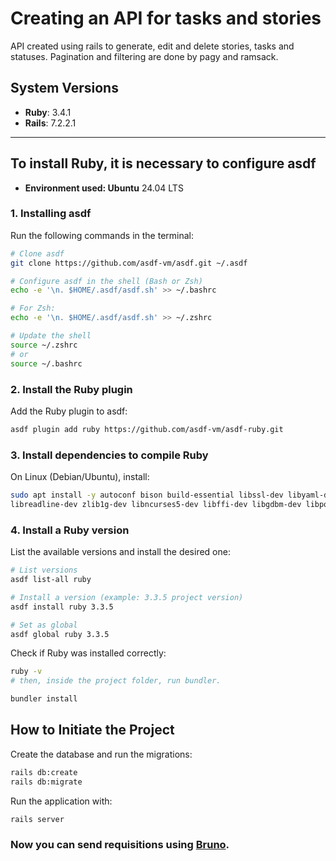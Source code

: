 #  Creating an API for tasks and stories

API created using rails to generate, edit and delete stories, tasks and statuses. Pagination and filtering are done by pagy and ramsack.

## System Versions
- **Ruby**: 3.4.1
- **Rails**: 7.2.2.1

---

## To install Ruby, it is necessary to configure asdf  
- **Environment used: Ubuntu** 24.04 LTS  

### 1. Installing asdf  
Run the following commands in the terminal:  

```bash
# Clone asdf
git clone https://github.com/asdf-vm/asdf.git ~/.asdf

# Configure asdf in the shell (Bash or Zsh)
echo -e '\n. $HOME/.asdf/asdf.sh' >> ~/.bashrc

# For Zsh:
echo -e '\n. $HOME/.asdf/asdf.sh' >> ~/.zshrc

# Update the shell
source ~/.zshrc 
# or 
source ~/.bashrc
```

### 2. Install the Ruby plugin  
Add the Ruby plugin to asdf:  

```bash
asdf plugin add ruby https://github.com/asdf-vm/asdf-ruby.git
```

### 3. Install dependencies to compile Ruby  
On Linux (Debian/Ubuntu), install:  

```bash
sudo apt install -y autoconf bison build-essential libssl-dev libyaml-dev \
libreadline-dev zlib1g-dev libncurses5-dev libffi-dev libgdbm-dev libpq-dev
```

### 4. Install a Ruby version  
List the available versions and install the desired one:  

```bash
# List versions
asdf list-all ruby

# Install a version (example: 3.3.5 project version)
asdf install ruby 3.3.5

# Set as global
asdf global ruby 3.3.5
```
Check if Ruby was installed correctly:  
```bash
ruby -v
# then, inside the project folder, run bundler.

bundler install
```

## How to Initiate the Project

Create the database and run the migrations:

```bash
rails db:create
rails db:migrate
```
Run the application with:

```bash
rails server
```

### Now you can send requisitions using [Bruno](https://www.usebruno.com/).